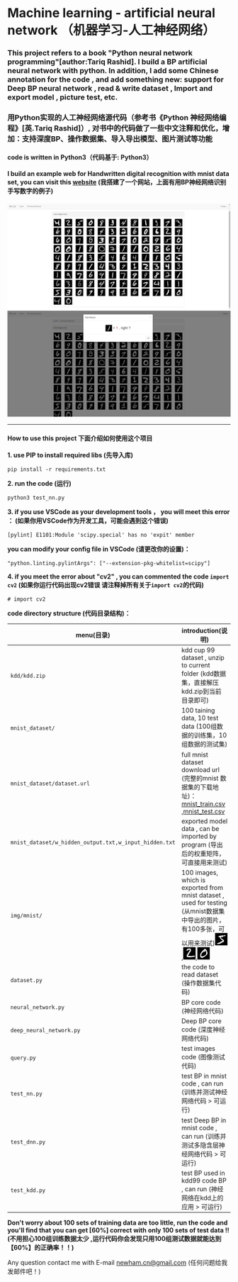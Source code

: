 # Machine learning - artificial neural network （机器学习-人工神经网络）
### This project refers to a book "Python neural network programming"[author:Tariq Rashid]. I build a BP artificial neural network with python. In addition, I add some Chinese annotation for the code , and add something new: **support for Deep BP neural network** , read & write dataset , Import and export model , **picture test**, etc.
### 用Python实现的人工神经网络源代码（参考书《Python 神经网络编程》[英.Tariq Rashid]）, 对书中的代码做了一些中文注释和优化，增加：支持深度BP、操作数据集、导入导出模型、图片测试等功能  

#### code is written in Python3（代码基于: Python3）    

#### I build an example web for Handwritten digital recognition with mnist data set, you can visit this [website](http://212.64.27.116:8081/neural_network/) (我搭建了一个网站，上面有用BP神经网络识别手写数字的例子)

<img src="img/bp_site_1.png">

<img src="img/bp_site_2.png">

****
#### How to use this project 下面介绍如何使用这个项目

**1. use PIP to install required libs (先导入库)**  
```shell
pip install -r requirements.txt
```

**2. run the code (运行)**  
```shell
python3 test_nn.py
```

**3. if you use VSCode as your development tools ， you will meet this error ： (如果你用VSCode作为开发工具，可能会遇到这个错误)**  
```
[pylint] E1101:Module 'scipy.special' has no 'expit' member
```
**you can modify your config file in VSCode (请更改你的设置)：**  
```
"python.linting.pylintArgs": ["--extension-pkg-whitelist=scipy"]
```

**4. if you meet the error about "cv2" , you can commented the code `import cv2` (如果你运行代码出现cv2错误
请注释掉所有关于`import cv2`的代码)** 
```
# import cv2
```

**code directory structure (代码目录结构)：**  

menu(目录)                                            |introduction(说明)
------------------------------------------------------|------------------------------------------------------------
`kdd/kdd.zip`                                         |kdd cup 99 dataset , unzip to current folder (kdd数据集，直接解压kdd.zip到当前目录即可)
`mnist_dataset/`                                      |100 taining data, 10 test data (100组数据的训练集，10组数据的测试集)
`mnist_dataset/dataset.url`                           |full mnist dataset download url (完整的mnist 数据集的下载地址)：[mnist_train.csv](https://pjreddie.com/media/files/mnist_train.csv) ,[mnist_test.csv](https://pjreddie.com/media/files/mnist_test.csv)
`mnist_dataset/w_hidden_output.txt,w_input_hidden.txt`|exported model data , can be imported by program (导出后的权重矩阵，可直接用来测试)
`img/mnist/`                                          |100 images, which is exported from mnist dataset , used for testing (从mnist数据集中导出的图片，有100多张，可以用来测试)<img src="img/mnist/0_5.png">,<img src="img/mnist/1_2.png">,<img src="img/mnist/1_0.png">
`dataset.py`                                          |the code to read dataset (操作数据集代码)
`neural_network.py`                                   |BP core code (神经网络代码)
`deep_neural_network.py`                              |Deep BP core code (深度神经网络代码)
`query.py`                                            |test images code (图像测试代码)
`test_nn.py`                                          |test BP in mnist code , can run (训练并测试神经网络代码 > 可运行)
`test_dnn.py`                                         |test Deep BP in mnist code , can run (训练并测试多隐含层神经网络代码 > 可运行)
`test_kdd.py`                                         |test BP used in kdd99 code BP , can run (神经网络在kdd上的应用 > 可运行)
  
**Don't worry about 100 sets of training data are too little, run the code and you'll find that you can get [60%] correct with only 100 sets of test data !! (不用担心100组训练数据太少 ,运行代码你会发现只用100组测试数据就能达到【60%】的正确率！！)**

Any question contact me with E-mail [newham.cn@gmail.com](newham.cn@gmail.com) (任何问题给我发邮件吧！)